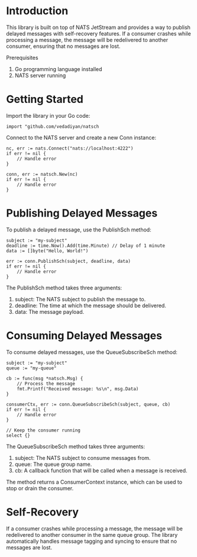 # Introduction
This library is built on top of NATS JetStream and provides a way to publish delayed messages with self-recovery features. If a consumer crashes while processing a message, the message will be redelivered to another consumer, ensuring that no messages are lost.

Prerequisites

1. Go programming language installed
2. NATS server running

# Getting Started
Import the library in your Go code:

    import "github.com/vedadiyan/natsch

Connect to the NATS server and create a new Conn instance:

    nc, err := nats.Connect("nats://localhost:4222")
    if err != nil {
        // Handle error
    }

    conn, err := natsch.New(nc)
    if err != nil {
        // Handle error
    }

# Publishing Delayed Messages
To publish a delayed message, use the PublishSch method:

    subject := "my-subject"
    deadline := time.Now().Add(time.Minute) // Delay of 1 minute
    data := []byte("Hello, World!")

    err := conn.PublishSch(subject, deadline, data)
    if err != nil {
        // Handle error
    }

The PublishSch method takes three arguments:

1. subject: The NATS subject to publish the message to.
2. deadline: The time at which the message should be delivered.
3. data: The message payload.

# Consuming Delayed Messages
To consume delayed messages, use the QueueSubscribeSch method:

    subject := "my-subject"
    queue := "my-queue"

    cb := func(msg *natsch.Msg) {
        // Process the message
        fmt.Printf("Received message: %s\n", msg.Data)
    }

    consumerCtx, err := conn.QueueSubscribeSch(subject, queue, cb)
    if err != nil {
        // Handle error
    }

    // Keep the consumer running
    select {}

The QueueSubscribeSch method takes three arguments:

1. subject: The NATS subject to consume messages from.
2. queue: The queue group name.
3. cb: A callback function that will be called when a message is received.

The method returns a ConsumerContext instance, which can be used to stop or drain the consumer.

# Self-Recovery
If a consumer crashes while processing a message, the message will be redelivered to another consumer in the same queue group. The library automatically handles message tagging and syncing to ensure that no messages are lost.
